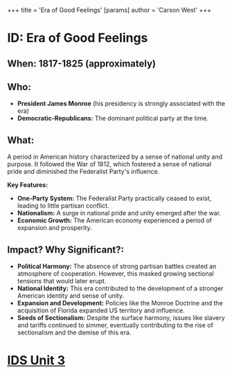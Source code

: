 +++
 title = 'Era of Good Feelings'
[params]
	author = 'Carson West'
+++
# ID: Era of Good Feelings
## When: 1817-1825 (approximately)
## Who: 
* **President James Monroe** (his presidency is strongly associated with the era)
* **Democratic-Republicans:** The dominant political party at the time.

## What: 
A period in American history characterized by a sense of national unity and purpose. It followed the War of 1812, which fostered a sense of national pride and diminished the Federalist Party's influence. 

**Key Features:**
* **One-Party System:** The Federalist Party practically ceased to exist, leading to little partisan conflict.
* **Nationalism:** A surge in national pride and unity emerged after the war.
* **Economic Growth:** The American economy experienced a period of expansion and prosperity. 

## Impact? Why Significant?: 
* **Political Harmony:** The absence of strong partisan battles created an atmosphere of cooperation. However, this masked growing sectional tensions that would later erupt.
* **National Identity:** This era contributed to the development of a stronger American identity and sense of unity.
* **Expansion and Development:**  Policies like the Monroe Doctrine and the acquisition of Florida expanded US territory and influence.
* **Seeds of Sectionalism:** Despite the surface harmony, issues like slavery and tariffs continued to simmer, eventually contributing to the rise of sectionalism and the demise of this era. 

# [IDS Unit 3](./../ids-unit-3/)